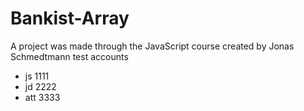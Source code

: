 # Bankist-Array
A project was made through the JavaScript course created by Jonas Schmedtmann
test accounts
- js 1111
- jd 2222
- att 3333
